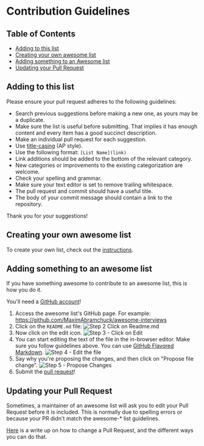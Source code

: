 # Contribution Guidelines

## Table of Contents
- [Adding to this list](#adding-to-this-list)
- [Creating your own awesome list](#creating-your-own-awesome-list)
- [Adding something to an Awesome list](#adding-something-to-an-awesome-list)
- [Updating your Pull Request](#updating-your-pull-request)

## Adding to this list

Please ensure your pull request adheres to the following guidelines:

- Search previous suggestions before making a new one, as yours may be a duplicate.
- Make sure the list is useful before submitting. That implies it has enough content and every item has a good succinct description.
- Make an individual pull request for each suggestion.
- Use [title-casing](http://titlecapitalization.com) (AP style). 
- Use the following format: `[List Name](link)`
- Link additions should be added to the bottom of the relevant category.
- New categories or improvements to the existing categorization are welcome.
- Check your spelling and grammar.
- Make sure your text editor is set to remove trailing whitespace.
- The pull request and commit should have a useful title.
- The body of your commit message should contain a link to the repository.

Thank you for your suggestions!

## Creating your own awesome list

To create your own list, check out the [instructions](create-list.md).

## Adding something to an awesome list

If you have something awesome to contribute to an awesome list, this is how you do it.

You'll need a [GitHub account](https://github.com/join)!

1. Access the awesome list's GitHub page. For example: https://github.com/MaximAbramchuck/awesome-interviews
2. Click on the `README.md` file: ![Step 2 Click on Readme.md](https://leto34g.storage.yandex.net/rdisk/8948449e1d73cd0dcfef07f186b7a36e2f7f20d96790c13e852332d0463f7bfb/inf/7e5phO26eyQewxB0SXXAytng0o1HQ9hHVNdV9di4FeXYEPGQzRqXznc9UrAF_Rah2Ux7fSJqVWwPgOLkbBKExA==?uid=0&filename=2015-11-28%2013-28-41%20MaximAbramchuck%20awesome-interviews.png&disposition=inline&hash=&limit=0&content_type=image%2Fpng&tknv=v2&rtoken=7cb5689a2bde8e7a302bcb7c55b41c7c&force_default=no&ycrid=na-f270d9f138679e558b06ec1ec93034d7-downloader10e)
3. Now click on the edit icon. ![Step 3 - Click on Edit](https://leto29d.storage.yandex.net/rdisk/05fa06697433943f9203b0653fb0c800f8bf15690ba4d2e8efcd435dc3b8934b/inf/KIRmm9wzFRC95NHeDkZNaNHvzSktU7_HosUvbdi0WdjOVYACD2iNhCZLoJuOXyUo2ykJrzKiBnSlkBRWi1FQIQ==?uid=0&filename=2015-11-28%2013-29-56%20awesome-interviews%20README.md%20at%20master%20%C2%B7%20MaximAbramchuck%20awesome-interviews.png&disposition=inline&hash=&limit=0&content_type=image%2Fpng&tknv=v2&rtoken=7cb5689a2bde8e7a302bcb7c55b41c7c&force_default=no&ycrid=na-2c689dfbfd6867ddba96f0b10b4ba3bf-downloader10e)
4. You can start editing the text of the file in the in-browser editor. Make sure you follow guidelines above. You can use [GitHub Flavored Markdown](https://help.github.com/articles/github-flavored-markdown/). ![Step 4 - Edit the file](https://leto2f.storage.yandex.net/rdisk/0101ae04ba3a6d2e36f8fec8fd66929bce822ac477828c9d9af97e9fbf24b4cb/inf/n_E0tlZ5u0HYaW2S1k6W1nTYNnR-DKS78m3QtdFbkTzcjSj0Y-rzN10vrGMs85gbrez8mFR3TRJcMWTuPN3F-A==?uid=0&filename=2015-11-28%2013-31-20%20Editing%20awesome-interviews%20README.md%20at%20master%20%C2%B7%20MaximAbramchuck%20awesome-interviews.png&disposition=inline&hash=&limit=0&content_type=image%2Fpng&tknv=v2&rtoken=7cb5689a2bde8e7a302bcb7c55b41c7c&force_default=no&ycrid=na-0c11edf2ab8448c3bc9b221e3139c857-downloader10e)
5. Say why you're proposing the changes, and then click on "Propose file change". ![Step 5 - Propose Changes](https://leto30e.storage.yandex.net/rdisk/4ed220e31e45076c75274f6e428bfc577638d13ed51d781ee6911b9febd3d7c6/inf/oj_OaawPZ0980PXZqNTB5mTW3H7w2j9sPvnFUGsN6VvM69LS7jLsXgxNyyWJqGmJ5y4JYyO9LZSNkjyNEeYrEA==?uid=0&filename=2015-11-28%2013-31-59%20Editing%20awesome-interviews%20README.md%20at%20master%20%C2%B7%20MaximAbramchuck%20awesome-interviews.png&disposition=inline&hash=&limit=0&content_type=image%2Fpng&tknv=v2&rtoken=7cb5689a2bde8e7a302bcb7c55b41c7c&force_default=no&ycrid=na-7239d00ed9e5460b3946af9c615345f3-downloader10e)
6. Submit the [pull request](https://help.github.com/articles/using-pull-requests/)!

## Updating your Pull Request

Sometimes, a maintainer of an awesome list will ask you to edit your Pull Request before it is included. This is normally due to spelling errors or because your PR didn't match the awesome-* list guidelines.

[Here](https://github.com/RichardLitt/docs/blob/master/amending-a-commit-guide.md) is a write up on how to change a Pull Request, and the different ways you can do that.